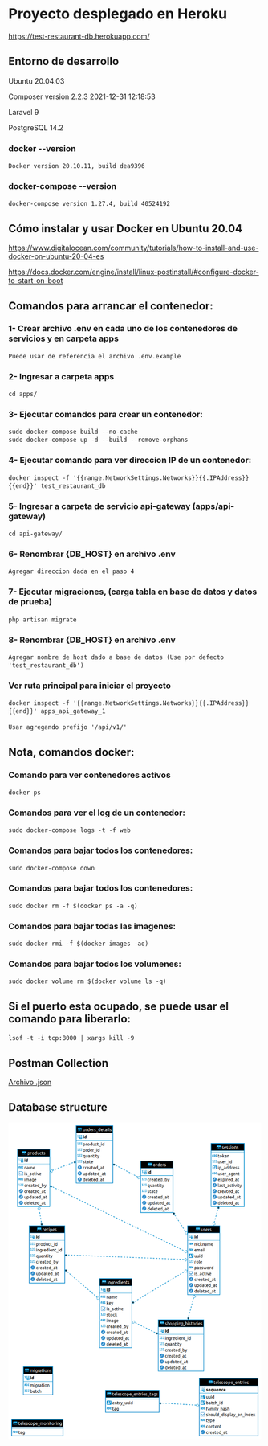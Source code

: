 # Proyecto desplegado en Heroku
https://test-restaurant-db.herokuapp.com/


## Entorno de desarrollo


Ubuntu 20.04.03


Composer version 2.2.3 2021-12-31 12:18:53


Laravel 9


PostgreSQL 14.2



### docker --version

    Docker version 20.10.11, build dea9396

### docker-compose --version

    docker-compose version 1.27.4, build 40524192

## Cómo instalar y usar Docker en Ubuntu 20.04

https://www.digitalocean.com/community/tutorials/how-to-install-and-use-docker-on-ubuntu-20-04-es

https://docs.docker.com/engine/install/linux-postinstall/#configure-docker-to-start-on-boot

## Comandos para arrancar el contenedor:

### 1- Crear archivo .env en cada uno de los contenedores de servicios y en carpeta apps
    Puede usar de referencia el archivo .env.example

### 2- Ingresar a carpeta apps 
    cd apps/

### 3- Ejecutar comandos para crear un contenedor:
    sudo docker-compose build --no-cache
    sudo docker-compose up -d --build --remove-orphans

### 4- Ejecutar comando para ver direccion IP de un contenedor:
    docker inspect -f '{{range.NetworkSettings.Networks}}{{.IPAddress}}{{end}}' test_restaurant_db

### 5- Ingresar a carpeta de servicio api-gateway (apps/api-gateway)
    cd api-gateway/
### 6- Renombrar {DB_HOST} en archivo .env 

    Agregar direccion dada en el paso 4

### 7- Ejecutar migraciones, (carga tabla en base de datos y datos de prueba)   
    php artisan migrate

### 8- Renombrar {DB_HOST} en archivo .env 

    Agregar nombre de host dado a base de datos (Use por defecto 'test_restaurant_db')   

### Ver ruta principal para iniciar el proyecto

    docker inspect -f '{{range.NetworkSettings.Networks}}{{.IPAddress}}{{end}}' apps_api_gateway_1

    Usar agregando prefijo '/api/v1/'

## Nota, comandos docker:

### Comando para ver contenedores activos
    docker ps
### Comandos para ver el log de un contenedor:

    sudo docker-compose logs -t -f web

### Comandos para bajar todos los contenedores:

    sudo docker-compose down

### Comandos para bajar todos los contenedores:

    sudo docker rm -f $(docker ps -a -q)

### Comandos para bajar todas las imagenes:

    sudo docker rmi -f $(docker images -aq)

### Comandos para bajar todos los volumenes:

    sudo docker volume rm $(docker volume ls -q)

## Si el puerto esta ocupado, se puede usar el comando para liberarlo:

    lsof -t -i tcp:8000 | xargs kill -9

## Postman Collection

[Archivo .json](/public/postman/test-restaurant.postman_collection.json)

## Database structure

![Diagram ERD](/public/diagrams/erd.png)
